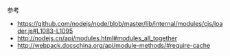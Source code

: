 
参考
- https://github.com/nodejs/node/blob/master/lib/internal/modules/cjs/loader.js#L1083-L1095
- http://nodejs.cn/api/modules.html#modules_all_together
- http://webpack.docschina.org/api/module-methods/#require-cache
